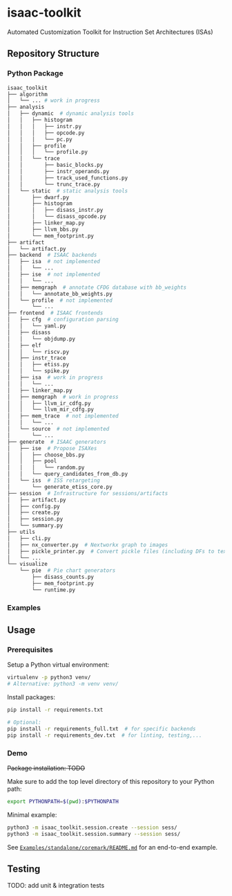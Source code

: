 # isaac-toolkit
Automated Customization Toolkit for Instruction Set Architectures (ISAs)

## Repository Structure

### Python Package

```python
isaac_toolkit
├── algorithm
│   └── ... # work in progress
├── analysis
│   ├── dynamic  # dynamic analysis tools
│   │   ├── histogram
│   │   │   ├── instr.py
│   │   │   ├── opcode.py
│   │   │   └── pc.py
│   │   ├── profile
│   │   │   └── profile.py
│   │   └── trace
│   │       ├── basic_blocks.py
│   │       ├── instr_operands.py
│   │       ├── track_used_functions.py
│   │       └── trunc_trace.py
│   └── static  # static analysis tools
│       ├── dwarf.py
│       ├── histogram
│       │   ├── disass_instr.py
│       │   └── disass_opcode.py
│       ├── linker_map.py
│       ├── llvm_bbs.py
│       └── mem_footprint.py
├── artifact
│   └── artifact.py
├── backend  # ISAAC backends
│   ├── isa  # not implemented
│   │   └── ...
│   ├── ise  # not implemented
│   │   └── ...
│   ├── memgraph  # annotate CFDG database with bb_weights
│   │   └── annotate_bb_weights.py
│   └── profile  # not implemented
│       └── ...
├── frontend  # ISAAC frontends
│   ├── cfg  # configuration parsing
│   │   └── yaml.py
│   ├── disass
│   │   └── objdump.py
│   ├── elf
│   │   └── riscv.py
│   ├── instr_trace
│   │   ├── etiss.py
│   │   └── spike.py
│   ├── isa  # work in progress
│   │   └── ...
│   ├── linker_map.py
│   ├── memgraph  # work in progress
│   │   ├── llvm_ir_cdfg.py
│   │   └── llvm_mir_cdfg.py
│   ├── mem_trace  # not implemented
│   │   └── ...
│   └── source  # not implemented
│       └── ...
├── generate  # ISAAC generators
│   ├── ise  # Propose ISAXes
│   │   ├── choose_bbs.py
│   │   ├── pool
│   │   │   └── random.py
│   │   └── query_candidates_from_db.py
│   └── iss  # ISS retargeting
│       └── generate_etiss_core.py
├── session  # Infrastructure for sessions/artifacts
│   ├── artifact.py
│   ├── config.py
│   ├── create.py
│   ├── session.py
│   └── summary.py
├── utils
│   ├── cli.py
│   ├── nx_converter.py  # Nextworkx graph to images
│   ├── pickle_printer.py  # Convert pickle files (including DFs to text)
│   └── ...
└── visualize
    └── pie  # Pie chart generators
        ├── disass_counts.py
        ├── mem_footprint.py
        └── runtime.py
```

### Examples


## Usage

### Prerequisites

Setup a Python virtual environment:

```sh
virtualenv -p python3 venv/
# Alternative: python3 -m venv venv/
```

Install packages:

```sh
pip install -r requirements.txt

# Optional:
pip install -r requirements_full.txt  # for specific backends
pip install -r requirements_dev.txt  # for linting, testing,...
```

### Demo

~~Package installation: TODO~~

Make sure to add the top level directory of this repository to your Python path:

```sh
export PYTHONPATH=$(pwd):$PYTHONPATH
```

Minimal example:

```sh
python3 -m isaac_toolkit.session.create --session sess/
python3 -m isaac_toolkit.session.summary --session sess/
```

See [`Examples/standalone/coremark/README.md`](Examples/README.md) for an end-to-end example.

## Testing

TODO: add unit & integration tests
